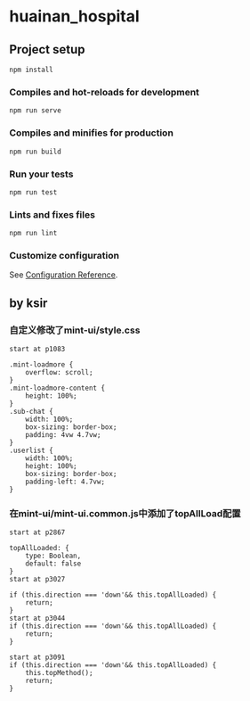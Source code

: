 # huainan_hospital

## Project setup
```
npm install
```

### Compiles and hot-reloads for development
```
npm run serve
```

### Compiles and minifies for production
```
npm run build
```

### Run your tests
```
npm run test
```

### Lints and fixes files
```
npm run lint
```

### Customize configuration
See [Configuration Reference](https://cli.vuejs.org/config/).

## by ksir

### 自定义修改了mint-ui/style.css

```
start at p1083

.mint-loadmore {
    overflow: scroll;
}
.mint-loadmore-content {
    height: 100%;
}
.sub-chat {
    width: 100%;
    box-sizing: border-box;
    padding: 4vw 4.7vw;
}
.userlist {
    width: 100%;
    height: 100%;
    box-sizing: border-box;
    padding-left: 4.7vw;
}
```

### 在mint-ui/mint-ui.common.js中添加了topAllLoad配置

```
start at p2867

topAllLoaded: {
    type: Boolean,
    default: false
}
start at p3027

if (this.direction === 'down'&& this.topAllLoaded) {
    return;
}
start at p3044
if (this.direction === 'down'&& this.topAllLoaded) {
    return;
}

start at p3091
if (this.direction === 'down'&& this.topAllLoaded) {
    this.topMethod();
    return;
}
```